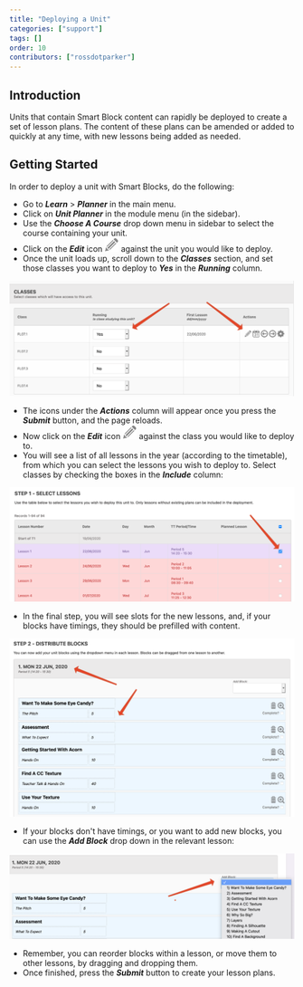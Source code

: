 ```yaml
---
title: "Deploying a Unit"
categories: ["support"]
tags: []
order: 10
contributors: ["rossdotparker"]
---
```


## Introduction

Units that contain Smart Block content can rapidly be deployed to create a set of lesson plans. The content of these plans can be amended or added to quickly at any time, with new lessons being added as needed.

## Getting Started

In order to deploy a unit with Smart Blocks, do the following:

*   Go to ___Learn___ > ___Planner___ in the main menu.
*   Click on ___Unit Planner___ in the module menu (in the sidebar).
*   Use the ___Choose A Course___ drop down menu in sidebar to select the course containing your unit.
*   Click on the ___Edit___ icon ![config](/img/teachers/planner/config.png?classes=inline) against the unit you would like to deploy.
*   Once the unit loads up, scroll down to the ___Classes___ section, and set those classes you want to deploy to ___Yes___ in the ___Running___ column.

![Deploying A Unit - Classes](<../../../../img/teachers/unit-deploy.png>)

*   The icons under the ___Actions___ column will appear once you press the ___Submit___ button, and the page reloads.
*   Now click on the ___Edit___ icon ![config](/img/teachers/planner/config.png?classes=inline) against the class you would like to deploy to.
*   You will see a list of all lessons in the year (according to the timetable), from which you can select the lessons you wish to deploy to. Select classes by checking the boxes in the ___Include___ column:

![Deploying A Unit - Lessons 1](<../../../../img/teachers/unit-deploy-lessons1.png>)

*   In the final step, you will see slots for the new lessons, and, if your blocks have timings, they should be prefilled with content.

![Deploying A Unit - Lessons 2](<../../../../img/teachers/unit-deploy-lessons2.png>)

*   If your blocks don't have timings, or you want to add new blocks, you can use the ___Add Block___ drop down in the relevant lesson:

![Deploying A Unit - Lessons 3](<../../../../img/teachers/unit-deploy-lessons3.png>)

*   Remember, you can reorder blocks within a lesson, or move them to other lessons, by dragging and dropping them.
*   Once finished, press the ___Submit___ button to create your lesson plans.
